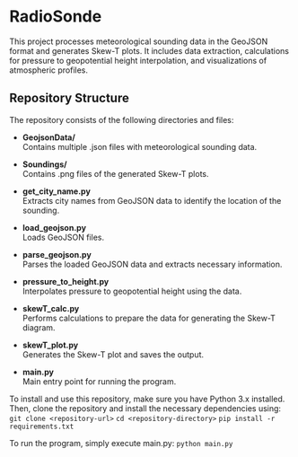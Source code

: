 # RadioSonde
This project processes meteorological sounding data in the GeoJSON format and generates Skew-T plots. It includes data extraction, calculations for pressure to geopotential height interpolation, and visualizations of atmospheric profiles.

## Repository Structure
The repository consists of the following directories and files:<br>
- **GeojsonData/**  
  Contains multiple .json files with meteorological sounding data.
  
- **Soundings/**  
  Contains .png files of the generated Skew-T plots.

- **get_city_name.py**  
  Extracts city names from GeoJSON data to identify the location of the sounding.

- **load_geojson.py**  
  Loads GeoJSON files.

- **parse_geojson.py**  
  Parses the loaded GeoJSON data and extracts necessary information.

- **pressure_to_height.py**  
  Interpolates pressure to geopotential height using the data.

- **skewT_calc.py**  
  Performs calculations to prepare the data for generating the Skew-T diagram.

- **skewT_plot.py**  
  Generates the Skew-T plot and saves the output.

- **main.py**  
  Main entry point for running the program.


To install and use this repository, make sure you have Python 3.x installed. Then, clone the repository and install the necessary dependencies using:<br>
```git clone <repository-url>```
```cd <repository-directory>```
```pip install -r requirements.txt```

To run the program, simply execute main.py:
```python main.py```
